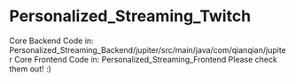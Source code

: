 # Personalized_Streaming_Twitch
Core Backend Code in: Personalized_Streaming_Backend/jupiter/src/main/java/com/qianqian/jupiter
Core Frontend Code in: Personalized_Streaming_Frontend
Please check them out! :)
